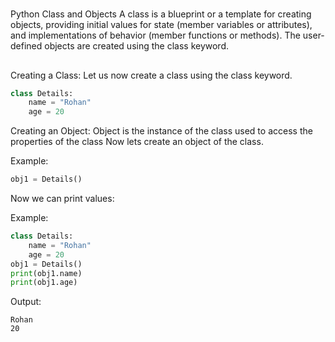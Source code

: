 #
Python Class and Objects
A class is a blueprint or a template for creating objects, providing initial values for state (member variables or attributes), and implementations of behavior (member functions or methods). The user-defined objects are created using the class keyword.

##
Creating a Class:
Let us now create a class using the class keyword.
```py
class Details:
    name = "Rohan"
    age = 20
```
Creating an Object:
Object is the instance of the class used to access the properties of the class Now lets create an object of the class.

Example:
```py
obj1 = Details()
```
Now we can print values:

Example:
```py
class Details:
    name = "Rohan"
    age = 20
obj1 = Details()
print(obj1.name)
print(obj1.age)
```
Output:
```
Rohan
20
```
